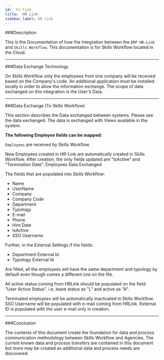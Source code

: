 ```yaml
---
id:  hr-link
title: 'HR Link'
sidebar_label: HR Link
---
```


###Description

This is the Documentation of how the Integration between the `ERP HR-Link` and `Skills Workflow`. This documentation is for Skills Workflow located in the Cloud.

---

###Data Exchange Technology

On Skills Workflow only the employees from one company will be received based on the Company's code.
An additional application must be installed locally in order to allow the information exchange.
The scope of data exchanged on this integration is the User's Data.

---

###Data Exchange (To Skills Workflow)

This section describes the Data exchanged between systems. Please see the data exchanged.
The data is exchanged with Views available in the system.


**The following Employee fields can be mapped:** <br />

`Employees` are received by Skills Workflow. 

New Employees created in HR-Link are automatically created in Skills Workflow.
After creation, the only fields updated are "IsActive" and "Termination Date".
Employees Data Exchanged

The fields that are populated into Skills Workflow:

- Name
- UserName
- Company
- Company Code
- Department
- Typology
- E-mail
- Phone
- Hire Date
- IsActive
- SSO Username

Further, in the External Settings if the fields:

- Department External Id
- Typology External Id

Are filled, all the employees will have the same department and typology by default even though comes a different one on the file.

All active status coming from HRLink should be populated on the field: "User Active Status". i.e, leave status as "L" and active as "A".

Terminated employees will be automatically inactivated in Skills Workflow.
SSO Username will be populated with e-mail coming from HRLink.
External ID is populated with the user e-mail only in creation.

---

###Conclusion

The contents of this document create the foundation for data and process communication methodology between Skills Workflow and Agencies. The current known data and process transfers are contained in this document but more may be created as additional data and process needs are discovered.
